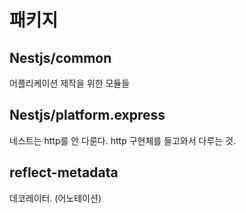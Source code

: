# 패키지
## Nestjs/common
어플리케이션 제작을 위한 모듈들

## Nestjs/platform.express
네스트는 http를 안 다룬다.
http 구현체를 들고와서 다루는 것.

## reflect-metadata
데코레이터. (어노테이션)

 